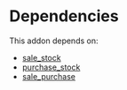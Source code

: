 # Dependencies

This addon depends on:

- [sale_stock](https://github.com/bringout/oca-ocb-sale)
- [purchase_stock](https://github.com/bringout/oca-ocb-warehouse)
- [sale_purchase](https://github.com/bringout/oca-ocb-core)
